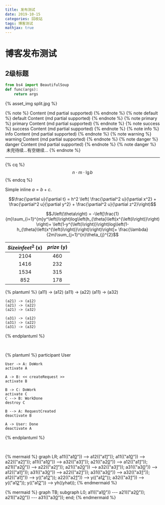 ```yaml
---
title: 发布测试
date: 2019-10-15
categories: 回收站 
tags: 博客测试
mathjax: true
---
```


# 博客发布测试
## 2级标题
```python
from bs4 import BeautifulSoup
def func(args):
    return args
```

{% asset_img split.jpg %}

{% note %} Content (md partial supported) {% endnote %}
{% note default %} default Content (md partial supported) {% endnote %}
{% note primary %} primary Content (md partial supported) {% endnote %}
{% note success %} success Content (md partial supported) {% endnote %}
{% note info %} info Content (md partial supported) {% endnote %}
{% note warning %} warning Content (md partial supported) {% endnote %}
{% note danger %} danger Content (md partial supported) {% endnote %}
{% note danger %}
<i class="fa fa-spinner fa-pulse fa-lg margin-bottom" aria-hidden="true"></i>&nbsp;未完待续...有空继续...
{% endnote %}

---

{% cq %} $$n\cdot m\cdot \lg  b$$ {% endcq %}

<!--more-->

Simple inline $a = b + c$.


$$\frac{\partial u}{\partial t}
= h^2 \left( \frac{\partial^2 u}{\partial x^2} +
\frac{\partial^2 u}{\partial y^2} +
\frac{\partial^2 u}{\partial z^2}\right)$$


$$J\left(\theta\right)
= -\left[\frac{1}{m}\sum_{i=1}^{m}y^\left(i\right)log\left(h_{\theta}\left(x^{\left(i\right)}\right)\right)+
\left(1-y^{\left(i\right)}\right)log\left(1-h_{\theta}\left(x^{\left(i\right)}\right)\right)\right]+
\frac{\lambda}{2m}\sum_{j=1}^{n}\theta_{j}^{2}$$


|$Size in feet^{2}$ (x)|$prize$ (y)|
|:---:|:---:|
|2104|460|
|1416|232|
|1534|315|
|852|178|


{% plantuml %}
    (a11) -> (a12)
    (a11) -> (a22)
    (a11) -> (a32)

    (a21) -> (a12)
    (a21) -> (a22)
    (a21) -> (a32)

    (a31) -> (a12)
    (a31) -> (a22)
    (a31) -> (a32)
{% endplantuml %}

<br>

{% plantuml %}
    participant User

    User -> A: DoWork
    activate A

    A -> B: << createRequest >>
    activate B

    B -> C: DoWork
    activate C
    C --> B: WorkDone
    destroy C

    B --> A: RequestCreated
    deactivate B

    A -> User: Done
    deactivate A
{% endplantuml %}

<br>

{% mermaid %}
graph LR;
    a11(("a1[0](i)")) --> a12(("a1[1](i)"));
    a11(("a1[0](i)")) --> a22(("a2[1](i)"));
    a11(("a1[0](i)")) --> a32(("a3[1](i)"));
    a21(("a2[0](i)")) --> a12(("a1[1](i)"));
    a21(("a2[0](i)")) --> a22(("a2[1](i)"));
    a21(("a2[0](i)")) --> a32(("a3[1](i)"));
    a31(("a3[0](i)")) --> a12(("a1[1](i)"));
    a31(("a3[0](i)")) --> a22(("a2[1](i)"));
    a31(("a3[0](i)")) --> a32(("a3[1](i)"));
    a12(("a1[1](i)")) --> y(("a1[2](i)"));
    a22(("a2[1](i)")) --> y(("a1[2](i)"));
    a32(("a3[1](i)")) --> y(("a1[2](i)"));
    y(("a1[2](i)")) --> yh((yhat));
{% endmermaid %}

{% mermaid %}
graph TB;
    subgraph L0;
    a11(("a1[0](i)")) --- a21(("a2[0](i)"));
    a21(("a2[0](i)")) --- a31(("a3[0](i)"));
    end;
{% endmermaid %}
